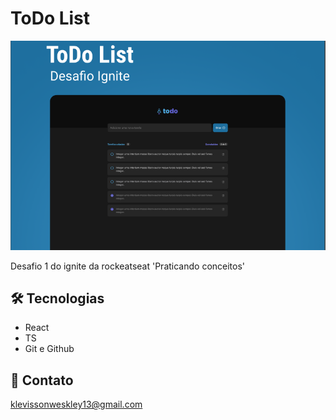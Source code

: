 # ToDo List

![preview](./toDoList.PNG)


Desafio 1 do ignite da rockeatseat 'Praticando conceitos'

## 🛠 Tecnologias

- React 
- TS
- Git e Github

## 💛 Contato

klevissonweskley13@gmail.com
